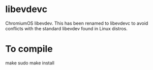 libevdevc
========

ChromiumOS libevdev.  This has been renamed to libevdevc to avoid conflicts with the standard libevdev found in Linux distros.

To compile
==========
make
sudo make install
